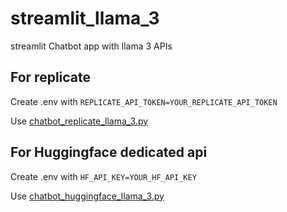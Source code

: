 # streamlit_llama_3
streamlit Chatbot app with llama 3 APIs 

## For replicate
Create .env with ```REPLICATE_API_TOKEN=YOUR_REPLICATE_API_TOKEN```

Use [chatbot_replicate_llama_3.py](https://github.com/abhishekshingadiya/streamlit_chatbot_llama_3/blob/main/chatbot_replicate_llama_3.py)

## For Huggingface dedicated api
Create .env with ```HF_API_KEY=YOUR_HF_API_KEY```

Use [chatbot_huggingface_llama_3.py](https://github.com/abhishekshingadiya/streamlit_chatbot_llama_3/blob/main/chatbot_huggingface_llama_3.py)

